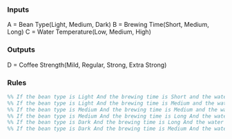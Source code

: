 ### Inputs
A = Bean Type(Light, Medium, Dark)
B = Brewing Time(Short, Medium, Long)
C = Water Temperature(Low, Medium, High)

### Outputs
D = Coffee Strength(Mild, Regular, Strong, Extra Strong)

### Rules
```matlab
%% If the bean type is Light And the brewing time is Short and the water temperature is Low, then the coffee strength is Mild. %%
%% If the bean type is Light And the brewing time is Medium and the water temperature is Medium, then the coffee strength is Regular. %%
%% If the bean type is Medium And the brewing time is Medium and the water temperature is Medium, then the coffee streangth is Strong. %%
%% If the bean type is Medium And the brewing time is Long And the water temperature is High, then the coffee strength is extra Strong. %%
%% If the bean type is Dark And the brewing time is Long And the water temperature is High, Then the coffee strength is extra Strength. %% 
%% If the bean type is Dark And the brewing time is Medium And the water temperature is Medium, Then the coffee strength is strong. %%
```
